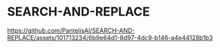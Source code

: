 # SEARCH-AND-REPLACE



https://github.com/PantelisAl/SEARCH-AND-REPLACE/assets/101713234/6b9e64d1-8d97-4dc9-b146-a4e44128b1b3

